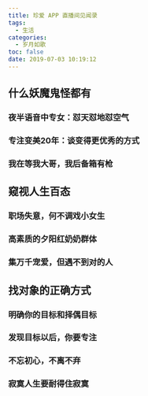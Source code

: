 ```yaml
---
title: 珍爱 APP 直播间见闻录
tags:
  - 生活
categories:
  - 岁月如歌
toc: false
date: 2019-07-03 10:19:12
---
```


## 什么妖魔鬼怪都有

### 夜半语音中专女：怼天怼地怼空气

### 专注变美20年：谈变得更优秀的方式

### 我在等我大哥，我后备箱有枪

## 窥视人生百态

### 职场失意，何不调戏小女生

### 高素质的夕阳红奶奶群体

### 集万千宠爱，但遇不到对的人

## 找对象的正确方式

### 明确你的目标和择偶目标

### 发现目标以后，你要专注

### 不忘初心，不离不弃

### 寂寞人生要耐得住寂寞